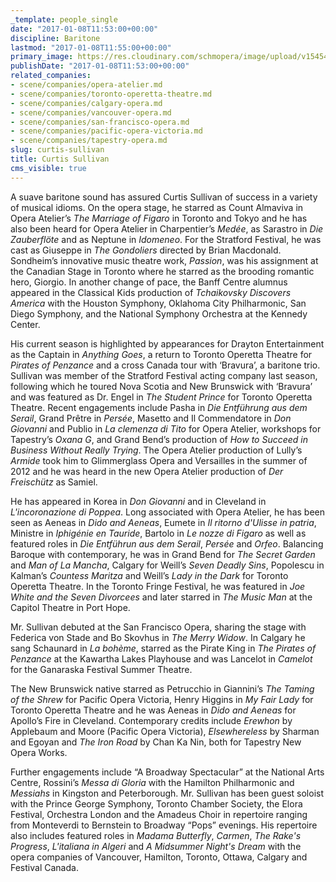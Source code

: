 ```yaml
---
_template: people_single
date: "2017-01-08T11:53:00+00:00"
discipline: Baritone
lastmod: "2017-01-08T11:55:00+00:00"
primary_image: https://res.cloudinary.com/schmopera/image/upload/v1545409169/media/webhook-uploads/1483876389064/2017-01-08---Curtis-Sullivan.jpg.jpg
publishDate: "2017-01-08T11:53:00+00:00"
related_companies:
- scene/companies/opera-atelier.md
- scene/companies/toronto-operetta-theatre.md
- scene/companies/calgary-opera.md
- scene/companies/vancouver-opera.md
- scene/companies/san-francisco-opera.md
- scene/companies/pacific-opera-victoria.md
- scene/companies/tapestry-opera.md
slug: curtis-sullivan
title: Curtis Sullivan
cms_visible: true
---
```


A suave baritone sound has assured Curtis Sullivan of success in a variety of musical idioms. On the opera stage, he starred as Count Almaviva in Opera Atelier’s *The Marriage of Figaro* in Toronto and Tokyo and he has also been heard for Opera Atelier in Charpentier’s *Medée*, as Sarastro in *Die Zauberflöte* and as Neptune in *Idomeneo*. For the Stratford Festival, he was cast as Giuseppe in *The Gondoliers* directed by Brian Macdonald. Sondheim’s innovative music theatre work, *Passion*, was his assignment at the Canadian Stage in Toronto where he starred as the brooding romantic hero, Giorgio.  In another change of pace, the Banff Centre alumnus appeared in the Classical Kids production of *Tchaikovsky Discovers America* with the Houston Symphony, Oklahoma City Philharmonic, San Diego Symphony, and the National Symphony Orchestra at the Kennedy Center. 

His current season is highlighted by appearances for Drayton Entertainment as the Captain in *Anything Goes*, a return to Toronto Operetta Theatre for *Pirates of Penzance* and a cross Canada tour with ‘Bravura’, a baritone trio.  Sullivan was member of the Stratford Festival acting company last season, following which he toured Nova Scotia and New Brunswick with ‘Bravura’ and was featured as Dr. Engel in *The Student Prince* for Toronto Operetta Theatre. Recent engagements include Pasha in *Die Entführung aus dem Serail*, Grand Prêtre in *Persée*, Masetto and Il Commendatore in *Don Giovanni* and Publio in *La clemenza di Tito* for Opera Atelier, workshops for Tapestry’s *Oxana G*, and Grand Bend’s production of *How to Succeed in Business Without Really Trying*. The Opera Atelier production of Lully’s *Armide* took him to Glimmerglass Opera and Versailles in the summer of 2012 and he was heard in the new Opera Atelier production of *Der Freischütz* as Samiel.

He has appeared in Korea in *Don Giovanni* and in Cleveland in *L'incoronazione di Poppea*. Long associated with Opera Atelier, he has been seen as Aeneas in *Dido and Aeneas*, Eumete in *Il ritorno d'Ulisse in patria*, Ministre in *Iphigénie en Tauride*, Bartolo in *Le nozze di Figaro* as well as featured roles in *Die Entführun aus dem Serail*, *Persée* and *Orfeo*. Balancing Baroque with contemporary, he was in Grand Bend for *The Secret Garden* and *Man of La Mancha*, Calgary for Weill’s *Seven Deadly Sins*, Popolescu in Kalman’s *Countess Maritza* and Weill’s *Lady in the Dark* for Toronto Operetta Theatre. In the Toronto Fringe Festival, he was featured in *Joe White and the Seven Divorcees* and later starred in *The Music Man* at the Capitol Theatre in Port Hope.

Mr. Sullivan debuted at the San Francisco Opera, sharing the stage with Federica von Stade and Bo Skovhus in *The Merry Widow*. In Calgary he sang Schaunard in *La bohème*, starred as the Pirate King in *The Pirates of Penzance* at the Kawartha Lakes Playhouse and was Lancelot in *Camelot* for the Ganaraska Festival Summer Theatre.

The New Brunswick native starred as Petrucchio in Giannini’s *The Taming of the Shrew* for Pacific Opera Victoria, Henry Higgins in *My Fair Lady* for Toronto Operetta Theatre and he was Aeneas in *Dido and Aeneas* for Apollo’s Fire in Cleveland. Contemporary credits include *Erewhon* by Applebaum and Moore (Pacific Opera Victoria), *Elsewhereless* by Sharman and Egoyan and *The Iron Road* by Chan Ka Nin, both for Tapestry New Opera Works.

Further engagements include “A Broadway Spectacular” at the National Arts Centre, Rossini’s *Messa di Gloria* with the Hamilton Philharmonic and *Messiahs* in Kingston and Peterborough. Mr. Sullivan has been guest soloist with the Prince George Symphony, Toronto Chamber Society, the Elora Festival, Orchestra London and the Amadeus Choir in repertoire ranging from Monteverdi to Bernstein to Broadway “Pops” evenings. His repertoire also includes featured roles in *Madama Butterfly*, *Carmen*, *The Rake's Progress*, *L'italiana in Algeri* and *A Midsummer Night's Dream* with the opera companies of Vancouver, Hamilton, Toronto, Ottawa, Calgary and Festival Canada.
